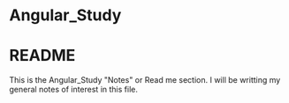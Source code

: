 # Angular_Study
# README

This is the Angular_Study "Notes" or Read me section.
I will be writting my general notes of interest in this file.
